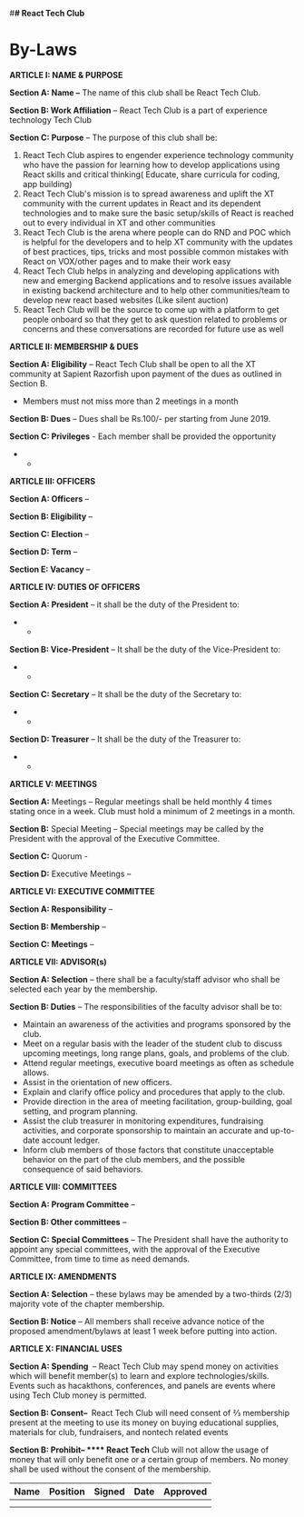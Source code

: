 #**# React Tech Club**

# **By-Laws**

__**ARTICLE I:  NAME &amp; PURPOSE**__

**Section A: Name –** The name of this club shall be React Tech Club.

**Section B: Work Affiliation** – React Tech Club is a part of experience technology Tech Club

**Section C: Purpose** – The purpose of this club shall be:

1. React Tech Club aspires to engender experience technology community who have the passion for learning how to develop applications using React skills and critical thinking( Educate, share curricula for coding, app building)
2. React Tech Club&#39;s mission is to spread awareness and uplift the XT community with the current updates in React and its dependent technologies and to make sure the basic setup/skills of React is reached out to every individual in XT and other communities
3. React Tech Club is the arena where people can do RND and POC which is helpful for the developers and to help XT community with the updates of best practices, tips, tricks and most possible common mistakes with React on VOX/other pages and to make their work easy
4. React Tech Club helps in analyzing and developing applications with new and emerging Backend applications and to resolve issues available in existing backend architecture and to help other communities/team to develop new react based websites (Like silent auction)
5. React Tech Club will be the source to come up with a platform to get people onboard so that they get to ask question related to problems or concerns and these conversations are recorded for future use as well

__**ARTICLE II:  MEMBERSHIP &amp; DUES**__

**Section A: Eligibility** – React Tech Club shall be open to all the XT community at Sapient Razorfish upon payment of the dues as outlined in Section B.

- Members must not miss more than 2 meetings in a month

**Section B: Dues** – Dues shall be Rs.100/- per starting from June 2019.

**Section C: Privileges​** - Each member shall be provided the opportunity

- -

__**ARTICLE III:  OFFICERS**__

**Section A: Officers** –

**Section B: Eligibility** –

**Section C: Election** –

**Section D: Term** –

**Section E: Vacancy** –

__**ARTICLE IV:  DUTIES OF OFFICERS**__

**Section A: President** –  it shall be the duty of the President to:

- -

**Section B: Vice-President** – It shall be the duty of the Vice-President to:

- -

**Section C: Secretary** – It shall be the duty of the Secretary to:

- -

**Section D: Treasurer** – It shall be the duty of the Treasurer to:

- -



__**ARTICLE V:  MEETINGS**__

**Section A:** Meetings – Regular meetings shall be held monthly 4 times stating once in a week. Club must hold a minimum of 2 meetings in a month.

**Section B:** Special Meeting – Special meetings may be called by the President with the approval of the Executive Committee.

**Section C:** Quorum -

**Section D:**  ​Executive Meetings –

__**ARTICLE VI:  EXECUTIVE COMMITTEE**__

**Section A: Responsibility** –

**Section B: Membership** –

**Section C: Meetings** –

__**ARTICLE VII:  ADVISOR(s)**__

**Section A: Selection** – there shall be a faculty/staff advisor who shall be selected each year by the membership.

**Section B: Duties** – The responsibilities of the faculty advisor shall be to:

- Maintain an awareness of the activities and programs sponsored by the club.
- Meet on a regular basis with the leader of the student club to discuss upcoming meetings, long range plans, goals, and problems of the club.
- Attend regular meetings, executive board meetings as often as schedule allows.
- Assist in the orientation of new officers.
- Explain and clarify office policy and procedures that apply to the club.
- Provide direction in the area of meeting facilitation, group-building, goal setting, and program planning.
- Assist the club treasurer in monitoring expenditures, fundraising activities, and corporate sponsorship to maintain an accurate and up-to-date account ledger.
- Inform club members of those factors that constitute unacceptable behavior on the part of the club members, and the possible consequence of said behaviors.

__**ARTICLE VIII:  COMMITTEES**__

**Section A: Program Committee** –

**Section B: Other committees** –

**Section C: Special Committees** – The President shall have the authority to appoint any special committees, with the approval of the Executive Committee, from time to time as need demands.

__**ARTICLE IX:  AMENDMENTS**__

**Section A: Selection** – these bylaws may be amended by a two-thirds (2/3) majority vote of the chapter membership.

**Section B: Notice** – All members shall receive advance notice of the proposed amendment/bylaws at least 1 week before putting into action.

__**ARTICLE X:  FINANCIAL USES**__

**Section A: Spending ​** – React Tech Club may spend money on activities which will benefit member(s) to learn and explore technologies/skills. Events such as hacakthons, conferences, and panels are events where using Tech Club money is permitted.

**Section B: Consent– ​** React Tech Club will need consent of ⅔ membership present at the meeting to use its money on buying educational supplies, materials for club, fundraisers, and non­tech related events

**Section B: Prohibit– **** React Tech** Club will not allow the usage of money that will only benefit one or a certain group of members. No money shall be used without the consent of the membership.





| Name | Position | Signed | Date | Approved |
| --- | --- | --- | --- | --- |
|   |   |   |   |   |
|   |   |   |   |   |